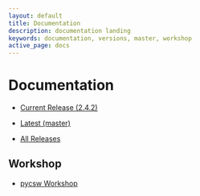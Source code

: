 ```yaml
---
layout: default
title: Documentation
description: documentation landing
keywords: documentation, versions, master, workshop
active_page: docs
---
```


# Documentation

* [Current Release (2.4.2)](https://docs.pycsw.org/en/2.4.2)
* [Latest (master)](https://docs.pycsw.org/en/latest)

* [All Releases](https://docs.pycsw.org)

Workshop
--------

* [pycsw Workshop](https://geopython.github.io/pycsw-workshop)

